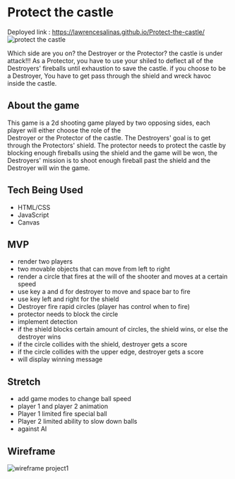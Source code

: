 # Protect the castle

Deployed link : https://lawrencesalinas.github.io/Protect-the-castle/
![protect the castle](https://user-images.githubusercontent.com/22379194/149902121-16ea49d9-2d20-428e-bc30-e6699f255d04.png)

Which side are you on? the Destroyer or the Protector? the castle is under attack!!! As a Protector, you have to use your 
shiled to deflect all of the Destroyers'  fireballs until exhaustion to save the castle. if you choose to be a Destroyer, 
You have to get pass through the shield and wreck havoc inside the castle.


## About the game 

This game is a 2d shooting game played by two opposing sides, each player will either choose the role of the  
Destroyer or the Protector of the castle. The Destroyers' goal is to get through the Protectors' shield.
The protector needs to protect the castle by blocking enough fireballs using the shield and the game will be won,
the Destroyers' mission is to shoot enough fireball past the shield and the Destroyer will win the game.

## Tech Being Used
* HTML/CSS
* JavaScript
* Canvas
  
## MVP

* render two players
* two movable objects that can move from left to right
* render a circle that fires at the will of the shooter  and moves at a certain speed
* use key a and d for destroyer to move and space bar to fire
* use key  left and right for  the shield
* Destroyer fire rapid circles (player has control when to fire)
* protector needs to block the circle
* implement detection 
* if the shield blocks certain amount of circles, the shield wins, or else the destroyer wins
* if the circle collides with the shield, destroyer gets a score
* if the circle collides with the upper edge, destroyer gets a score
* will display winning message


## Stretch

* add game modes to change ball speed
* player 1 and player 2 animation
* Player 1 limited fire special ball
* Player 2 limited ability to slow down balls
* against AI


## Wireframe
![wireframe project1](https://user-images.githubusercontent.com/22379194/138540531-9622c6af-3c10-4f47-af6f-545e4b409432.png)



